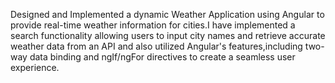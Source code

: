 Designed and Implemented a dynamic Weather Application using Angular to provide real-time weather information for cities.I have implemented a search functionality allowing users to input city names and retrieve accurate weather data from an API and also utilized Angular's features,including two-way data binding and ngIf/ngFor directives to create a seamless user experience.
